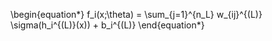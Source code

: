 \begin{equation*}
f_i(x;\theta) = \sum_{j=1}^{n_L} w_{ij}^{(L)} \sigma(h_i^{(L)}(x)) + b_i^{(L)}
\end{equation*}